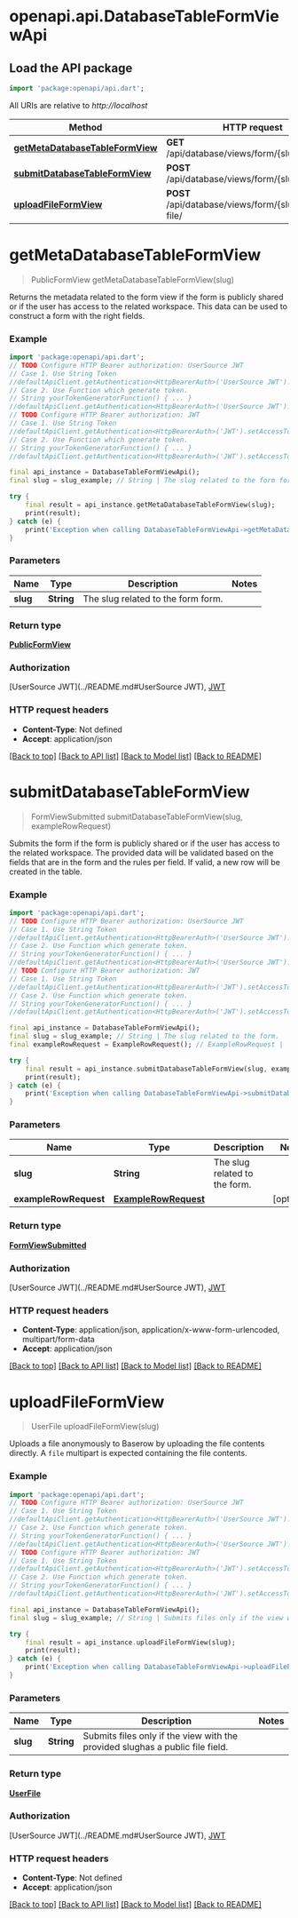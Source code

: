 # openapi.api.DatabaseTableFormViewApi

## Load the API package
```dart
import 'package:openapi/api.dart';
```

All URIs are relative to *http://localhost*

Method | HTTP request | Description
------------- | ------------- | -------------
[**getMetaDatabaseTableFormView**](DatabaseTableFormViewApi.md#getmetadatabasetableformview) | **GET** /api/database/views/form/{slug}/submit/ | 
[**submitDatabaseTableFormView**](DatabaseTableFormViewApi.md#submitdatabasetableformview) | **POST** /api/database/views/form/{slug}/submit/ | 
[**uploadFileFormView**](DatabaseTableFormViewApi.md#uploadfileformview) | **POST** /api/database/views/form/{slug}/upload-file/ | 


# **getMetaDatabaseTableFormView**
> PublicFormView getMetaDatabaseTableFormView(slug)



Returns the metadata related to the form view if the form is publicly shared or if the user has access to the related workspace. This data can be used to construct a form with the right fields.

### Example
```dart
import 'package:openapi/api.dart';
// TODO Configure HTTP Bearer authorization: UserSource JWT
// Case 1. Use String Token
//defaultApiClient.getAuthentication<HttpBearerAuth>('UserSource JWT').setAccessToken('YOUR_ACCESS_TOKEN');
// Case 2. Use Function which generate token.
// String yourTokenGeneratorFunction() { ... }
//defaultApiClient.getAuthentication<HttpBearerAuth>('UserSource JWT').setAccessToken(yourTokenGeneratorFunction);
// TODO Configure HTTP Bearer authorization: JWT
// Case 1. Use String Token
//defaultApiClient.getAuthentication<HttpBearerAuth>('JWT').setAccessToken('YOUR_ACCESS_TOKEN');
// Case 2. Use Function which generate token.
// String yourTokenGeneratorFunction() { ... }
//defaultApiClient.getAuthentication<HttpBearerAuth>('JWT').setAccessToken(yourTokenGeneratorFunction);

final api_instance = DatabaseTableFormViewApi();
final slug = slug_example; // String | The slug related to the form form.

try {
    final result = api_instance.getMetaDatabaseTableFormView(slug);
    print(result);
} catch (e) {
    print('Exception when calling DatabaseTableFormViewApi->getMetaDatabaseTableFormView: $e\n');
}
```

### Parameters

Name | Type | Description  | Notes
------------- | ------------- | ------------- | -------------
 **slug** | **String**| The slug related to the form form. | 

### Return type

[**PublicFormView**](PublicFormView.md)

### Authorization

[UserSource JWT](../README.md#UserSource JWT), [JWT](../README.md#JWT)

### HTTP request headers

 - **Content-Type**: Not defined
 - **Accept**: application/json

[[Back to top]](#) [[Back to API list]](../README.md#documentation-for-api-endpoints) [[Back to Model list]](../README.md#documentation-for-models) [[Back to README]](../README.md)

# **submitDatabaseTableFormView**
> FormViewSubmitted submitDatabaseTableFormView(slug, exampleRowRequest)



Submits the form if the form is publicly shared or if the user has access to the related workspace. The provided data will be validated based on the fields that are in the form and the rules per field. If valid, a new row will be created in the table.

### Example
```dart
import 'package:openapi/api.dart';
// TODO Configure HTTP Bearer authorization: UserSource JWT
// Case 1. Use String Token
//defaultApiClient.getAuthentication<HttpBearerAuth>('UserSource JWT').setAccessToken('YOUR_ACCESS_TOKEN');
// Case 2. Use Function which generate token.
// String yourTokenGeneratorFunction() { ... }
//defaultApiClient.getAuthentication<HttpBearerAuth>('UserSource JWT').setAccessToken(yourTokenGeneratorFunction);
// TODO Configure HTTP Bearer authorization: JWT
// Case 1. Use String Token
//defaultApiClient.getAuthentication<HttpBearerAuth>('JWT').setAccessToken('YOUR_ACCESS_TOKEN');
// Case 2. Use Function which generate token.
// String yourTokenGeneratorFunction() { ... }
//defaultApiClient.getAuthentication<HttpBearerAuth>('JWT').setAccessToken(yourTokenGeneratorFunction);

final api_instance = DatabaseTableFormViewApi();
final slug = slug_example; // String | The slug related to the form.
final exampleRowRequest = ExampleRowRequest(); // ExampleRowRequest | 

try {
    final result = api_instance.submitDatabaseTableFormView(slug, exampleRowRequest);
    print(result);
} catch (e) {
    print('Exception when calling DatabaseTableFormViewApi->submitDatabaseTableFormView: $e\n');
}
```

### Parameters

Name | Type | Description  | Notes
------------- | ------------- | ------------- | -------------
 **slug** | **String**| The slug related to the form. | 
 **exampleRowRequest** | [**ExampleRowRequest**](ExampleRowRequest.md)|  | [optional] 

### Return type

[**FormViewSubmitted**](FormViewSubmitted.md)

### Authorization

[UserSource JWT](../README.md#UserSource JWT), [JWT](../README.md#JWT)

### HTTP request headers

 - **Content-Type**: application/json, application/x-www-form-urlencoded, multipart/form-data
 - **Accept**: application/json

[[Back to top]](#) [[Back to API list]](../README.md#documentation-for-api-endpoints) [[Back to Model list]](../README.md#documentation-for-models) [[Back to README]](../README.md)

# **uploadFileFormView**
> UserFile uploadFileFormView(slug)



Uploads a file anonymously to Baserow by uploading the file contents directly. A `file` multipart is expected containing the file contents.

### Example
```dart
import 'package:openapi/api.dart';
// TODO Configure HTTP Bearer authorization: UserSource JWT
// Case 1. Use String Token
//defaultApiClient.getAuthentication<HttpBearerAuth>('UserSource JWT').setAccessToken('YOUR_ACCESS_TOKEN');
// Case 2. Use Function which generate token.
// String yourTokenGeneratorFunction() { ... }
//defaultApiClient.getAuthentication<HttpBearerAuth>('UserSource JWT').setAccessToken(yourTokenGeneratorFunction);
// TODO Configure HTTP Bearer authorization: JWT
// Case 1. Use String Token
//defaultApiClient.getAuthentication<HttpBearerAuth>('JWT').setAccessToken('YOUR_ACCESS_TOKEN');
// Case 2. Use Function which generate token.
// String yourTokenGeneratorFunction() { ... }
//defaultApiClient.getAuthentication<HttpBearerAuth>('JWT').setAccessToken(yourTokenGeneratorFunction);

final api_instance = DatabaseTableFormViewApi();
final slug = slug_example; // String | Submits files only if the view with the provided slughas a public file field.

try {
    final result = api_instance.uploadFileFormView(slug);
    print(result);
} catch (e) {
    print('Exception when calling DatabaseTableFormViewApi->uploadFileFormView: $e\n');
}
```

### Parameters

Name | Type | Description  | Notes
------------- | ------------- | ------------- | -------------
 **slug** | **String**| Submits files only if the view with the provided slughas a public file field. | 

### Return type

[**UserFile**](UserFile.md)

### Authorization

[UserSource JWT](../README.md#UserSource JWT), [JWT](../README.md#JWT)

### HTTP request headers

 - **Content-Type**: Not defined
 - **Accept**: application/json

[[Back to top]](#) [[Back to API list]](../README.md#documentation-for-api-endpoints) [[Back to Model list]](../README.md#documentation-for-models) [[Back to README]](../README.md)

